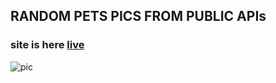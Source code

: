 ## RANDOM PETS PICS FROM PUBLIC APIs

### site is here [live](https://random-cat-dog-pics.netlify.app/)

![pic](
https://random-cat-dog-pics.netlify.app/)
